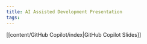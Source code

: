 ```yaml
---
title: AI Assisted Development Presentation
tags:
---
```

[[content/GitHub Copilot/index|GitHub Copilot Slides]]
